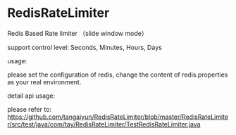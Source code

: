 # RedisRateLimiter

Redis Based Rate limiter （slide window mode）

support control level: Seconds, Minutes,  Hours,  Days

usage:

please set the configuration of redis, change the content of redis.properties as your real environment.


detail api usage:

please refer to: https://github.com/tangaiyun/RedisRateLimiter/blob/master/RedisRateLimiter/src/test/java/com/tay/RedisRateLimiter/TestRedisRateLimiter.java
